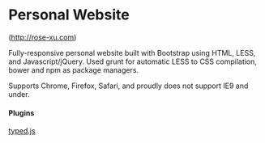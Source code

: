 # Personal Website

(http://rose-xu.com)

Fully-responsive personal website built with Bootstrap using HTML, LESS, and Javascript/jQuery. Used grunt for automatic LESS to CSS compilation, bower and npm as package managers.

Supports Chrome, Firefox, Safari, and proudly does not support IE9 and under.

#### Plugins
[typed.js](https://github.com/mattboldt/typed.js/)